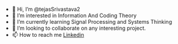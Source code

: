 - 👋 Hi, I’m @tejasSrivastava2
- 👀 I’m interested in Information And Coding Theory
- 🌱 I’m currently learning Signal Processing and Systems Thinking
- 💞️ I’m looking to collaborate on any interesting project.
- 📫 How to reach me [Linkedin](https://www.linkedin.com/in/tejas-srivastava-1675ba247/)


<!---
tejasSrivastava2/tejasSrivastava2 is a ✨ special ✨ repository because its `README.md` (this file) appears on your GitHub profile.
You can click the Preview link to take a look at your changes.
--->
